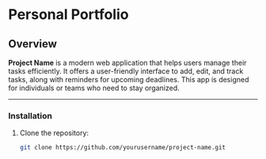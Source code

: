 # Personal Portfolio

## Overview

**Project Name** is a modern web application that helps users manage their tasks efficiently. It offers a user-friendly interface to add, edit, and track tasks, along with reminders for upcoming deadlines. This app is designed for individuals or teams who need to stay organized.

---

### Installation

1. Clone the repository:
   ```bash
   git clone https://github.com/yourusername/project-name.git

